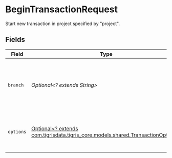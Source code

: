 # BeginTransactionRequest

Start new transaction in project specified by "project".


## Fields

| Field                                                                                                                        | Type                                                                                                                         | Required                                                                                                                     | Description                                                                                                                  |
| ---------------------------------------------------------------------------------------------------------------------------- | ---------------------------------------------------------------------------------------------------------------------------- | ---------------------------------------------------------------------------------------------------------------------------- | ---------------------------------------------------------------------------------------------------------------------------- |
| `branch`                                                                                                                     | *Optional<? extends String>*                                                                                                 | :heavy_minus_sign:                                                                                                           | Optionally specify a project branch name to perform operation on                                                             |
| `options`                                                                                                                    | [Optional<? extends com.tigrisdata.tigris_core.models.shared.TransactionOptions>](../../models/shared/TransactionOptions.md) | :heavy_minus_sign:                                                                                                           | Options that can be used to modify the transaction semantics.                                                                |